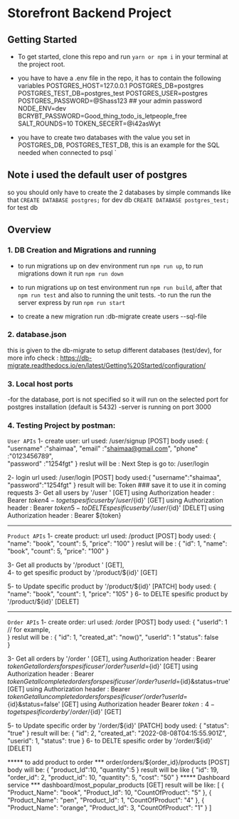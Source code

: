 # Storefront Backend Project
## Getting Started

- To get started, clone this repo and run `yarn or npm i` in your terminal at the project root.

- you have to have a .env file in the repo, it has to contain the following variables
   POSTGRES_HOST=127.0.0.1
   POSTGRES_DB=postgres
   POSTGRES_TEST_DB=postgres_test
   POSTGRES_USER=postgres
   POSTGRES_PASSWORD=@Shass123   ## your admin password
   NODE_ENV=dev
   BCRYBT_PASSWORD=Good_thing_todo_is_letpeople_free
   SALT_ROUNDS=10
   TOKEN_SECERT=@i42asWyt


 - you have to create two databases with the value you set in POSTGRES_DB, POSTGRES_TEST_DB, this is an example for the SQL needed when connected to psql
`
## Note i used the default user of postgres 
 so you should only have to create the 2 databases
 by simple commands like that 
 `CREATE DATABASE postgres;`   for dev db
 `CREATE DATABASE postgres_test;`   for test db 


## Overview


### 1.  DB Creation and Migrations and running

- to run migrations up on dev environment run `npm run up`, to run migrations down it run `npm run down`
- to run migrations up on test environment run `npm run build`, after that `npm run test` and also to running the unit tests.
-to run the run the server express by run `npm run start`

- to create a new migration run :db-migrate create users --sql-file

### 2. database.json
this is given to the db-migrate to setup different databases (test/dev), for more info check :
https://db-migrate.readthedocs.io/en/latest/Getting%20Started/configuration/


### 3. Local host ports
-for the database, port is not specified so it will run on the selected port for postgres installation (default is 5432)
-server is running on port 3000



### 4. Testing Project by postman:
`User APIs`
 1- create user:
   url used: /user/signup [POST] 
   body used: {
      "username" :"shaimaa",
      "email" :"shaimaa@gmail.com",
      "phone" :"0123456789",  
      "password" :"1254fgt"
     } 
     reslut will be : Next Step is go to: /user/login

  2- login 
    url used:    /user/login [POST]
     body used:{ "username":"shaimaa",
                 "password":"1254fgt"
               }
               result will be: Token ### save it to use it in coming requests
  3- Get all users by '/user ' [GET] using Authorization header : Bearer ${token}   
  4- to get spesific user by '/user/${id}'  [GET] using Authorization header : Bearer ${token}  
  5- to DELTE spesific user by '/user/${id}' [DELET] using Authorization header : Bearer ${token} 
  ************************************************************
`Product APIs`
1- create product:
   url used: /product [POST] 
   body used: 
    {
        "name": "book",
        "count": 5,
        "price": "100"
    }
     reslut will be : 
    {
        "id": 1,
        "name": "book",
        "count": 5,
        "price": "100"
    }

  3- Get all products by '/product ' [GET],   
  4- to get spesific product by '/product/${id}'  [GET]   

  5- to Update specific product by '/product/${id}' [PATCH]
  body used: 
    {
        "name": "book",
        "count": 1,
        "price": "105"
    }
  6- to DELTE spesific product by '/product/${id}' [DELET] 
  **************************************************************
  `Order APIs`
1- create order:
   url used: /order [POST] 
   body used: 
    {
        "userId": 1 // for example,       
    }
     reslut will be : 
    {
        "id": 1,
        "created_at": "now()",
        "userId": 1
        "status": false       
    }

  3- Get all orders by '/order ' [GET],  using Authorization header : Bearer ${token}
     Get all orders for spesific user '/order?userId=${id}' [GET]  using Authorization header : Bearer ${token}
     Get all completed orders for spesific user '/order?userId=${id}&status=true' [GET]  using Authorization header : Bearer ${token}
     Get all un completed orders for spesific user '/order?userId=${id}&status=false' [GET]  using Authorization header Bearer ${token}:  
  4- to get spesific order by '/order/${id}'  [GET]   

  5- to Update specific order by '/order/${id}' [PATCH]
  body used: 
    {
        "status": "true"
    }
    result will be:
    {
    "id": 2,
    "created_at": "2022-08-08T04:15:55.901Z",
    "userid": 1,
    "status": true
}
  6- to DELTE spesific order by '/order/${id}' [DELET] 

  ***** to add product to order ***
   order/orders/${order_id}/products    [POST]
   body will be: 
   {
    "product_Id":10,
    "quantity":5
   }
result will be like 
{
    "id": 19,
    "order_id": 2,
    "product_id": 10,
    "quantity": 5,
    "cost": "50"
}
     ***** Dashboard service ***
     dashboard/most_popular_products [GET]
     result will be like:
     [
    {
        "Product_Name": "book",
        "Product_Id": 10,
        "CountOfProduct": "5"
    },
    {
        "Product_Name": "pen",
        "Product_Id": 1,
        "CountOfProduct": "4"
    },
    {
        "Product_Name": "orange",
        "Product_Id": 3,
        "CountOfProduct": "1"
    }
]